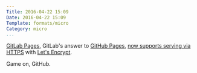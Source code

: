 ```yaml
---
Title: 2016-04-22 15:09
Date: 2016-04-22 15:09
Template: formats/micro
Category: micro
...
```


[GitLab Pages], GitLab's answer to [GitHub Pages], [now supports serving via HTTPS][TLS] with [Let's Encrypt].

Game on, GitHub.

[GitLab Pages]: http://doc.gitlab.com/ee/pages/README.html
[GitHub Pages]: https://pages.github.com
[TLS]: https://about.gitlab.com/2016/04/11/tutorial-securing-your-gitlab-pages-with-tls-and-letsencrypt/?ut
[Let's Encrypt]: https://letsencrypt.org
